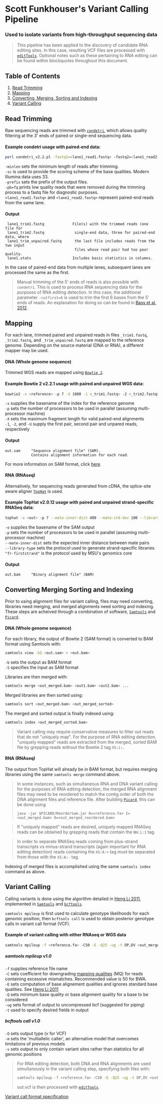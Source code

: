 # Scott Funkhouser's Variant Calling Pipeline

### Used to isolate variants from high-throughput sequencing data

> This pipeline has been applied to the discovery of candidate RNA editing sites. In this
> case, resulting VCF files are processed with [`editTools`](https://github.com/funkhou9/editTools). Optional notes such as these pertaining to RNA editing can be found within blockquotes throughout this document.

## Table of Contents

1. [Read Trimming](#read-trimming)
2. [Mapping](#mapping)
3. [Converting, Merging, Sorting and Indexing](#converting-merging-sorting-and-indexing)
4. [Variant Calling](#variant-calling)

## Read Trimming

Raw sequencing reads are trimmed with [`condetri`](https://github.com/linneas/condetri), which
allows quality filtering at the 3' ends of paired or single-end sequencing data.

#### Example condetri usage with paired-end data:

```sh
perl condetri_v2.2.pl -fastq1=<lane1_read1.fastq> -fastq2=<lane1_read2.fastq> -sc=33 -minlen=75 -prefix=<lane1> -pb=fq
```

`-minlen` sets the minimum length of reads after trimming.  
`-sc` is used to provide the scoring scheme of the base qualities. Modern Illumina data uses 33.  
`-prefix` sets the prefix of the output files.  
`-pb=fq` prints low quality reads that were removed during the trimming process to a fastq
file for diagnostic purposes.  
`<lane1_read1.fastq>` and `<lane1_read2.fastq>` represent paired-end reads from the same lane.

#### Output

```
 lane1_trim1.fastq             File(s) with the trimmed reads (one file for
 lane1_trim2.fastq              single-end data, three for paired-end data, where
 lane1_trim_unpaired.fastq      the last file includes reads from the two input
                                files whose read pair had too poor quality.
 lane1.stats                   Includes basic statistics in columns.
```

In the case of paired-end data from multiple lanes, subsequent lanes are processed the same as the first.

> Manual trimming of the 5' ends of reads is also possible with `condetri`. This is used to process RNA
> sequencing data for the purposes of RNA editing detection. In this case, the additional parameter `-cutfirst=6`
> is used to trim the first 6 bases from the 5' ends of reads. An explanation for doing so can be found in
> [Bass et al. 2012](http://www.nature.com/nbt/journal/v30/n12/full/nbt.2452.html).

## Mapping

For each lane, trimmed paired and unpaired reads in files `_trim1.fastq`, `_trim2.fastq`, and `_trim_unpaired.fastq`
are mapped to the reference genome. Depending on the source material (DNA or RNA), a different mapper may be used.

#### DNA (Whole genome sequence)

Trimmed WGS reads are mapped using [`Bowtie 2`](http://bowtie-bio.sourceforge.net/bowtie2/index.shtml).

#### Example Bowtie 2 v2.2.1 usage with paired and unpaired WGS data:

```sh
bowtie2 -x <reference> -p 7 -X 1000 -1 <_trim1.fastq> -2 <_trim2.fastq> -U <_trim_unpaired.fastq> -S <out.sam>
```

`-x` supplies the basename of the index for the reference genome  
`-p` sets the number of processors to be used in parallel (assuming multi-processor machine)  
`-X` sets the maximum fragment length for valid paired-end alignments  
`-1`, `-2`, and `-U` supply the first pair, second pair and unpared reads, respectively

#### Output

```
out.sam		"Sequence alignment file" (SAM).
			Contains alignment information for each read.
```

For more information on SAM format, click [here](http://samtools.github.io/hts-specs/SAMv1.pdf).

#### RNA (RNAseq)

Alternatively, for sequencing reads generated from cDNA, the splice-site aware aligner [`TopHat`](https://ccb.jhu.edu/software/tophat/index.shtml) is used.

#### Example TopHat v2.0.12 usage with paired and unpaired strand-specific RNASeq data:

```sh
tophat -o <out> -p 7 --mate-inner-dist 400 --mate-std-dev 100 --library-type "fr-firststrand" <reference>  <_trim1.fastq>,<_trim_unpaired.fastq> <_trim2.fastq>
```

`-o` supplies the basename of the SAM output  
`-p` sets the number of processors to be used in parallel (assuming multi-processor machine)  
`--mate-inner-dist` sets the expected inner distance between mate pairs  
`--library-type` sets the protocol used to generate strand-specific libraries. `"fr-firststrand"` is the protocol used by MSU's genomics core

#### Output

```
out.bam		"Binary alignment file" (BAM)
```
## Converting Merging Sorting and Indexing

Prior to using alignment files for variant calling, files may need converting, libraries need merging, and merged alignments need sorting and indexing. These steps are acheived through a combination of software, [`Samtools`](http://www.htslib.org) and [`Picard`](https://github.com/broadinstitute/picard).

#### DNA (Whole genome sequence)

For each library, the output of Bowtie 2 (SAM format) is converted to BAM format using Samtools with:

```sh
samtools view -bS <out.sam> > <out.bam>
```
`-b` sets the output as BAM format  
`-S` specifies the input as SAM format

Libraries are then merged with:

```sh
samtools merge <out_merged.bam> <out1.bam> <out2.bam> ...
```

Merged libraries are then sorted using:

```py
samtools sort <out_merged.bam> <out_merged_sorted>
```

The merged and sorted output is finally indexed using:

```sh
samtools index <out_merged_sorted.bam>
```

> Variant calling may require conservative measures to filter out reads that do not "uniquely map". For the purpose of RNA editing detection, "uniquely mapped" reads are extracted from the merged, sorted BAM file by grepping reads without the Bowtie 2 tag `XS:i:`.

#### RNA (RNAseq)

The output from TopHat will already be in BAM format, but requires merging libraries using the same `samtools merge` command above.

> In some instances, such as simultaneous RNA and DNA variant calling for the purposes of RNA editing detection, the merged RNA alignment files may need to be reordered to match the contig order of both the DNA alignment files and reference file. After building [`Picard`](https://github.com/broadinstitute/picard), this can be done using 
> ```
> java -jar $PICARD/ReorderSam.jar R=<reference.fa> I=<out_merged.bam> O=<out_merged_reordered.bam>
> ```

> If "uniquely mapped" reads are desired, uniquely mapped RNASeq reads can be obtained by grepping reads that contain the `NH:i:1` tag.

> In order to separate RNASeq reads coming from plus-strand transcripts vs minus-strand transcripts (again important for RNA editing detection) reads containing the `XS:A:+` tag must be separated from those with the `XS:A:-` tag.

Indexing of merged files is accomplished using the same `samtools index` command as above.

## Variant Calling

Calling variants is done using the algorithm detailed in [Heng Li 2011](http://bioinformatics.oxfordjournals.org/content/early/2011/09/08/bioinformatics.btr509.abstract), implemented in [`Samtools`](http://www.htslib.org/doc/samtools.html) and [`bcftools`](http://www.htslib.org/doc/bcftools.html).

`samtools mpileup` is first used to calculate genotype likelihoods for each genomic position, then `bcftools call` is used to obtain posterior genotype calls in variant call format (VCF).

#### Example of variant calling with either RNAseq or WGS data

```sh
samtools mpileup -f <reference.fa> -C50 -E -Q25 -ug -t DP,DV <out_merged_sorted.bam> | bcftools call -O v -m -v > out.vcf
```
##### samtools mpileup v1.0

`-f` supplies reference file name  
`-C` sets coefficient for downgrading [mapping qualities](http://maq.sourceforge.net/qual.shtml) (MQ) for reads containing excessive mismatches. Recommended value is 50 for BWA.  
`-E` sets computation of base alignement qualities and ignores standard base qualities. See [Heng Li 2011](http://www.ncbi.nlm.nih.gov/pubmed/21320865)  
`-Q` sets minimum base quality or base alignment quality for a base to be considered  
`-ug` sets format of output to uncompressed bcf (suggested for piping)  
`-t` used to specify desired fields in output


##### bcftools call v1.0

`-O` sets output type (v for VCF)  
`-m` sets the 'multiallelic caller', an alternative model that overcomes limitations of previous models  
`-v` sets output to only contain variant sites rather than statistics for all genomic positions

> For RNA editing detection, both DNA and RNA alignments are used simultanously in the variant calling step, specifying both files with:
> 
> ```sh
> samtools mpileup -f <reference.fa> -C50 -E -Q25 -ug -t DP,DV <out_merged_sorted_dna.bam> <out_merged_reordered_rna.bam> | bcftools call -O v -m -v > out.vcf
> ```
> out.vcf is then processed with [`editTools`](https://github.com/funkhou9/editTools).

[Variant call format specification](https://samtools.github.io/hts-specs/VCFv4.2.pdf)

 

 







